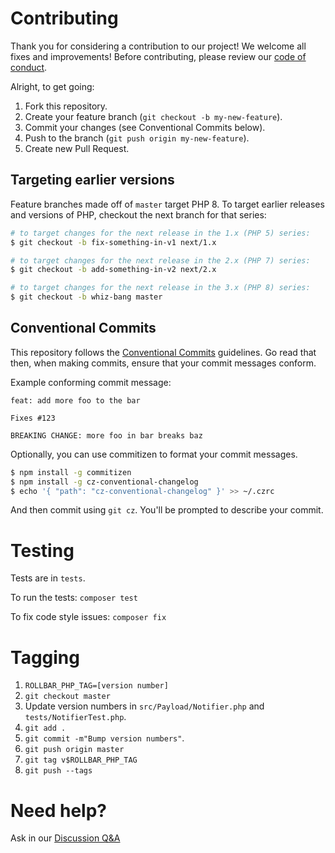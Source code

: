 # Contributing

Thank you for considering a contribution to our project! We welcome all
fixes and improvements! Before contributing, please review our [code of
conduct][coc].

Alright, to get going:

1. Fork this repository.
1. Create your feature branch (`git checkout -b my-new-feature`).
1. Commit your changes (see Conventional Commits below).
1. Push to the branch (`git push origin my-new-feature`).
1. Create new Pull Request.

[coc]: CODE_OF_CONDUCT.md

## Targeting earlier versions

Feature branches made off of `master` target PHP 8. To target earlier
releases and versions of PHP, checkout the next branch for that series:

```sh
# to target changes for the next release in the 1.x (PHP 5) series:
$ git checkout -b fix-something-in-v1 next/1.x

# to target changes for the next release in the 2.x (PHP 7) series:
$ git checkout -b add-something-in-v2 next/2.x

# to target changes for the next release in the 3.x (PHP 8) series:
$ git checkout -b whiz-bang master
```

## Conventional Commits

This repository follows the [Conventional Commits][cc] guidelines. Go read
that then, when making commits, ensure that your commit messages conform.

Example conforming commit message:

```
feat: add more foo to the bar

Fixes #123

BREAKING CHANGE: more foo in bar breaks baz
```

Optionally, you can use commitizen to format your commit messages.

```sh
$ npm install -g commitizen
$ npm install -g cz-conventional-changelog
$ echo '{ "path": "cz-conventional-changelog" }' >> ~/.czrc
```

And then commit using `git cz`. You'll be prompted to describe your commit.

[cc]:https://www.conventionalcommits.org

# Testing

Tests are in `tests`.

To run the tests: `composer test`

To fix code style issues: `composer fix`

# Tagging

1. `ROLLBAR_PHP_TAG=[version number]`
1. `git checkout master`
1. Update version numbers in `src/Payload/Notifier.php` and `tests/NotifierTest.php`.
1. `git add .`
1. `git commit -m"Bump version numbers"`.
1. `git push origin master`
1. `git tag v$ROLLBAR_PHP_TAG`
1. `git push --tags`

# Need help?

Ask in our [Discussion Q&amp;A][q-a]

[q-a]:https://github.com/rollbar/rollbar-php/discussions/categories/q-a
